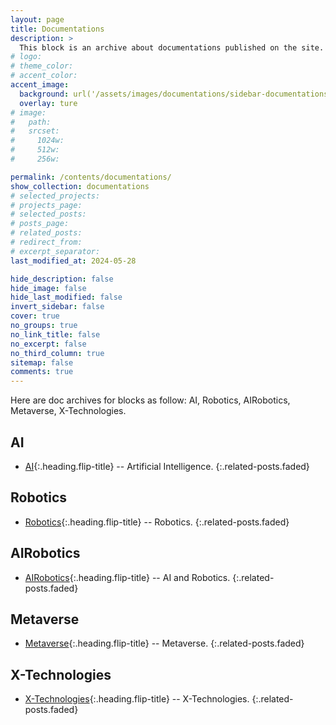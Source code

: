 ```yaml
---
layout: page
title: Documentations
description: >
  This block is an archive about documentations published on the site.
# logo:
# theme_color:
# accent_color:
accent_image:
  background: url('/assets/images/documentations/sidebar-documentations.jpg') center/cover
  overlay: ture
# image:
#   path:
#   srcset:
#     1024w:
#     512w:
#     256w:

permalink: /contents/documentations/
show_collection: documentations
# selected_projects:
# projects_page:
# selected_posts:
# posts_page:
# related_posts:
# redirect_from:
# excerpt_separator:
last_modified_at: 2024-05-28

hide_description: false
hide_image: false
hide_last_modified: false
invert_sidebar: false
cover: true
no_groups: true
no_link_title: false
no_excerpt: false
no_third_column: true
sitemap: false
comments: true
---
```


Here are doc archives for blocks as follow: AI, Robotics, AIRobotics, Metaverse, X-Technologies.

## AI

* [AI]{:.heading.flip-title} -- Artificial Intelligence.
{:.related-posts.faded}

## Robotics

* [Robotics]{:.heading.flip-title} -- Robotics.
{:.related-posts.faded}

## AIRobotics

* [AIRobotics]{:.heading.flip-title} -- AI and Robotics.
{:.related-posts.faded}

## Metaverse

* [Metaverse]{:.heading.flip-title} -- Metaverse.
{:.related-posts.faded}

## X-Technologies

* [X-Technologies]{:.heading.flip-title} -- X-Technologies.
{:.related-posts.faded}


[AI]: AI.md
[Robotics]: Robotics.md
[AIRobotics]: AIRobotics.md
[Metaverse]: Metaverse.md
[X-Technologies]: X-Technologies.md

